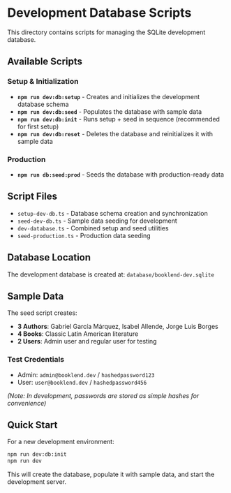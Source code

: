 # Development Database Scripts

This directory contains scripts for managing the SQLite development database.

## Available Scripts

### Setup & Initialization

- **`npm run dev:db:setup`** - Creates and initializes the development database schema
- **`npm run dev:db:seed`** - Populates the database with sample data
- **`npm run dev:db:init`** - Runs setup + seed in sequence (recommended for first setup)
- **`npm run dev:db:reset`** - Deletes the database and reinitializes it with sample data

### Production

- **`npm run db:seed:prod`** - Seeds the database with production-ready data

## Script Files

- `setup-dev-db.ts` - Database schema creation and synchronization
- `seed-dev-db.ts` - Sample data seeding for development
- `dev-database.ts` - Combined setup and seed utilities
- `seed-production.ts` - Production data seeding

## Database Location

The development database is created at: `database/booklend-dev.sqlite`

## Sample Data

The seed script creates:

- **3 Authors**: Gabriel García Márquez, Isabel Allende, Jorge Luis Borges
- **4 Books**: Classic Latin American literature
- **2 Users**: Admin user and regular user for testing

### Test Credentials

- Admin: `admin@booklend.dev` / `hashedpassword123`
- User: `user@booklend.dev` / `hashedpassword456`

_(Note: In development, passwords are stored as simple hashes for convenience)_

## Quick Start

For a new development environment:

```bash
npm run dev:db:init
npm run dev
```

This will create the database, populate it with sample data, and start the development server.
